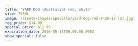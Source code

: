 ```yaml
---
title: 'YARD DOG (Australia) red, white'
size: 750ML
image: /assets/images/specials/yard-dog-red-9-28-12 (2).jpg
reg_price: $14.99
special_price: $11.99
expiration_date: 2016-05-11T00:00:00.000Z
show_special: false
---
```



